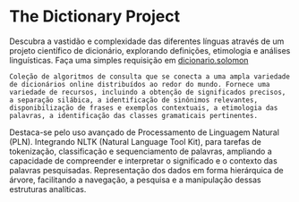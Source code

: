 # The Dictionary Project
Descubra a vastidão e complexidade das diferentes línguas através de um projeto científico de dicionário, explorando definições, etimologia e análises linguísticas. Faça uma simples requisição em [dicionario.solomon](https://dicionario-solomon.onrender.com/)

    Coleção de algoritmos de consulta que se conecta a uma ampla variedade de dicionários online distribuídos ao redor do mundo. Fornece uma variedade de recursos, incluindo a obtenção de significados precisos, a separação silábica, a identificação de sinônimos relevantes, disponibilização de frases e exemplos contextuais, a etimologia das palavras, a identificação das classes gramaticais pertinentes.

Destaca-se pelo uso avançado de Processamento de Linguagem Natural (PLN). Integrando NLTK (Natural Language Tool Kit), para tarefas de tokenização, classificação e sequenciamento de palavras, ampliando a capacidade de compreender e interpretar o significado e o contexto das palavras pesquisadas. Representação dos dados em forma hierárquica de árvore, facilitando a navegação, a pesquisa e a manipulação dessas estruturas analíticas.

